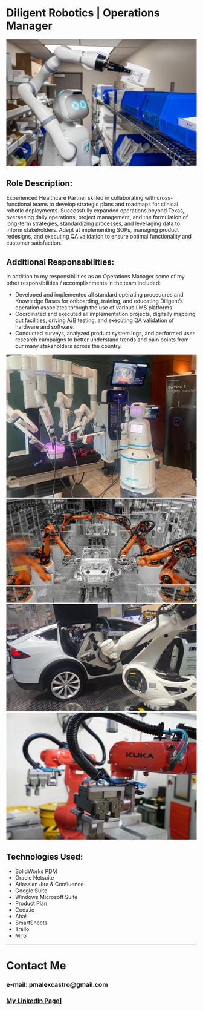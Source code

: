 # Diligent Robotics | Operations Manager 

<img src="images/Moxi.jpg?raw=true"/>

## __Role Description__: 

Experienced Healthcare Partner skilled in collaborating with cross-functional teams to develop strategic plans and roadmaps for clinical robotic deployments. Successfully expanded operations beyond Texas, overseeing daily operations, project management, and the formulation of long-term strategies, standardizing processes, and leveraging data to inform stakeholders. Adept at implementing SOPs, managing product redesigns, and executing QA validation to ensure optimal functionality and customer satisfaction.

## __Additional Responsabilities__:

In addition to my responsibilities as an Operations Manager some of my other responsibilities / accomplishments in the team included:

* Developed and implemented all standard operating procedures and Knowledge Bases for onboarding, training, and educating Diligent’s operation associates through the use of various LMS platforms. 
* Coordinated and executed all implementation projects, digitally mapping out facilities, driving A/B testing, and executing QA validation of hardware and software.
* Conducted surveys, analyzed product system logs, and performed user research campaigns to better understand trends and pain points from our many stakeholders across the country.

<img src="images/moxiintuitive.jpg?raw=true"/>

<img src="images/AMAT.png?raw=true"/>

<img src="images/teslabot.jpg?raw=true"/>

<img src="images/kukaomni.jpg?raw=true"/>



## __Technologies Used__:
* SolidWorks PDM
* Oracle Netsuite
* Atlassian Jira & Confluence
* Google Suite
* Windows Microsoft Suite
* Product Plan
* Coda.io
* Aha!
* SmartSheets
* Trello
* Miro



---
# Contact Me

### __e-mail: pmalexcastro@gmail.com__
### [My LinkedIn Page](https://www.linkedin.com/in/castro-alex-/)]

